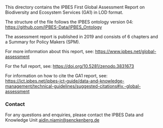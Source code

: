 This directory contains the IPBES First Global Assessment Report on Biodiversity and Ecosystem Services (GA1) in LOD format.

The structure of the file follows the IPBES ontology version 04:
https://github.com/IPBES-Data/IPBES_Ontology

The assessment report is published in 2019 and consists of 6 chapters and a Summary for Policy Makers (SPM).

For more information about this report, see: https://www.ipbes.net/global-assessment 

For the full report, see: https://doi.org/10.5281/zenodo.3831673

For information on how to cite the GA1 report, see: https://ict.ipbes.net/ipbes-ict-guide/data-and-knowledge-management/technical-guidelines/suggested-citations#iv.-global-assessment



### Contact

For any questions and enquiries, please contact the IPBES Data and Knowledge Unit <aidin.niamir@senckenberg.de>